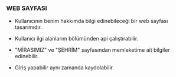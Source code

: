 ### WEB SAYFASI

- Kullanıcının benim hakkımda bilgi edinebileceği bir web sayfası tasarımıdır.

- Kullanıcı ilgi alanlarım bölümünden api çalıştırabilir.

- "MİRASIMIZ" ve "ŞEHRİM" sayfasından memleketime ait bilgiler edinebilir.
- Giriş yapabilir aynı zamanda kaydolabilir.
